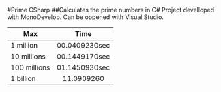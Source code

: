 #Prime CSharp
##Calculates the prime numbers in C\#
Project develloped with MonoDevelop. Can be oppened with Visual Studio.

| Max           | Time          |
| ------------- |:-------------:|
| 1 million     | 00.0409230sec |
| 10 millions   | 00.1449170sec |
| 100 millions  | 01.1450930sec |
| 1 billion     | 11.0909260    |
